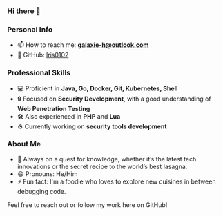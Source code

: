 ### Hi there 👋

<!--
**lris0102/lris0102** is a ✨ _special_ ✨ repository because its `README.md` (this file) appears on your GitHub profile.

Here are some ideas to get you started:

- 🔭 I’m currently working on ...
- 🌱 I’m currently learning ...
- 👯 I’m looking to collaborate on ...
- 🤔 I’m looking for help with ...
- 💬 Ask me about ...
- 📫 How to reach me: ...
- 😄 Pronouns: ...
- ⚡ Fun fact: ...
-->

### Personal Info
- 📫 How to reach me: **galaxie-h@outlook.com**
- 🔗 GitHub: [lris0102](https://github.com/lris0102)

### Professional Skills
- 💻 Proficient in **Java, Go, Docker, Git, Kubernetes, Shell**
- 🔒 Focused on **Security Development**, with a good understanding of **Web Penetration Testing**
- 🛠️ Also experienced in **PHP** and **Lua**
- ⚙️ Currently working on **security tools development**

### About Me
- 🌱 Always on a quest for knowledge, whether it’s the latest tech innovations or the secret recipe to the world’s best lasagna.
- 😄 Pronouns: He/Him
- ⚡ Fun fact: I'm a foodie who loves to explore new cuisines in between debugging code.

Feel free to reach out or follow my work here on GitHub!
